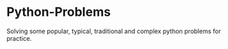 # Python-Problems
Solving some popular, typical, traditional and complex python problems for practice.
